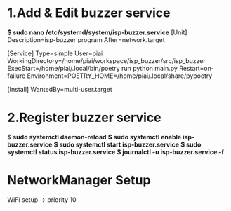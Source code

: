 # 1.Add & Edit buzzer service

**$ sudo nano /etc/systemd/system/isp-buzzer.service**
[Unit]
Description=isp-buzzer program
After=network.target

[Service]
Type=simple
User=piai
WorkingDirectory=/home/piai/workspace/isp_buzzer/src/isp_buzzer
ExecStart=/home/piai/.local/bin/poetry run python main.py
Restart=on-failure
Environment=POETRY_HOME=/home/piai/.local/share/pypoetry

[Install]
WantedBy=multi-user.target


# 2.Register buzzer service

**$ sudo systemctl daemon-reload**
**$ sudo systemctl enable isp-buzzer.service**
**$ sudo systemctl start isp-buzzer.service**
**$ sudo systemctl status isp-buzzer.service**
**$ journalctl -u isp-buzzer.service -f**


# NetworkManager Setup
WiFi setup -> priority 10
